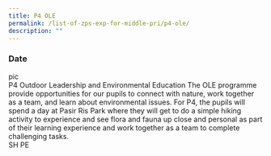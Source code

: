 ```yaml
---
title: P4 OLE
permalink: /list-of-zps-exp-for-middle-pri/p4-ole/
description: ""
---
```

### **Date**
pic<br>P4 Outdoor Leadership and Environmental Education The OLE programme provide opportunities for our pupils to connect with nature, work together as a team, and learn about environmental issues. For P4, the pupils will spend a day at Pasir Ris Park where they will get to do a simple hiking activity to experience and see flora and fauna up close and personal as part of their learning experience and work together as a team to complete challenging tasks.<br>SH PE